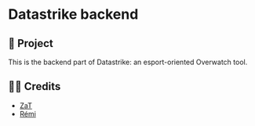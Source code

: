 # Datastrike backend

## 🚀 Project
This is the backend part of Datastrike: an esport-oriented Overwatch tool.

## 🧑‍💻 Credits
- [ZaT](https://github.com/orgs/DataStrike/people/Zat-Code)
- [Rémi](https://github.com/RemiSaurel)
